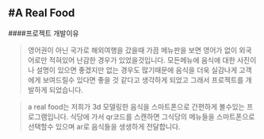 #A Real Food
---------------
####프로젝트 개발이유
>영어권이 아닌 국가로 해외여행을 갔을때 가끔 메뉴판을 보면 영어가 없이 외국어로만 적혀있어 난감한 경우가 있었을것입니다.
모든메뉴에 음식에 대한 사진이나 설명이 있으면 좋겠지만 없는 경우도 많기때문에 음식을 더욱 실감나게 고객에게 보여드릴수 있다면 좋을 것 같다고 생각하게 되었고
그래서 프로젝트를 개발하게 되었습니다.

>a real food는 저희가 3d 모델링한 음식을 스마트폰으로 간편하게 볼수있는 프로그램입니다. 식당에 가서 qr코드를 스캔하면 그식당의 메뉴들을 스마트폰으로 선택할수 있으며 
ar로 음식들을 생생하게 전달합니다.